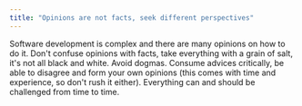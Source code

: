 ```yaml
---
title: "Opinions are not facts, seek different perspectives"
---
```


Software development is complex and there are many opinions on how to do it. Don't confuse opinions with facts, take everything with a grain of salt, it's not all black and white. Avoid dogmas. Consume advices critically, be able to disagree and form your own opinions (this comes with time and experience, so don't rush it either). Everything can and should be challenged from time to time.

